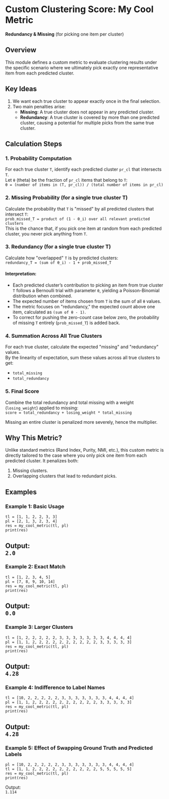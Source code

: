 # Custom Clustering Score: My Cool Metric  
**Redundancy & Missing** (for picking one item per cluster)

## Overview  
This module defines a custom metric to evaluate clustering results under the specific scenario where we ultimately pick exactly one representative item from each predicted cluster.

## Key Ideas  
1. We want each true cluster to appear exactly once in the final selection.  
2. Two main penalties arise:  
   - **Missing**: A true cluster does not appear in any predicted cluster.  
   - **Redundancy**: A true cluster is covered by more than one predicted cluster, causing a potential for multiple picks from the same true cluster.  

## Calculation Steps  

### 1. Probability Computation  
For each true cluster `T`, identify each predicted cluster `pr_cl` that intersects `T`.  
Let `θ` (theta) be the fraction of `pr_cl` items that belong to `T`:  
`θ = (number of items in (T, pr_cl)) / (total number of items in pr_cl)`

### 2. Missing Probability (for a single true cluster T)  
Calculate the probability that `T` is "missed" by all predicted clusters that intersect `T`:  
`prob_missed_T = product of (1 - θ_i) over all relevant predicted clusters`  
This is the chance that, if you pick one item at random from each predicted cluster, you never pick anything from `T`.

### 3. Redundancy (for a single true cluster T)  
Calculate how "overlapped" `T` is by predicted clusters:  
`redundancy_T = (sum of θ_i) - 1 + prob_missed_T`

#### Interpretation:  
- Each predicted cluster’s contribution to picking an item from true cluster `T` follows a Bernoulli trial with parameter `θ`, yielding a Poisson-Binomial distribution when combined.  
- The expected number of items chosen from `T` is the sum of all `θ` values.  
- The metric focuses on "redundancy," the expected count above one item, calculated as `(sum of θ - 1)`.  
- To correct for pushing the zero-count case below zero, the probability of missing `T` entirely (`prob_missed_T`) is added back.  

### 4. Summation Across All True Clusters  
For each true cluster, calculate the expected "missing" and "redundancy" values.  
By the linearity of expectation, sum these values across all true clusters to get:  
- `total_missing`  
- `total_redundancy`

### 5. Final Score  
Combine the total redundancy and total missing with a weight (`losing_weight`) applied to missing:  
`score = total_redundancy + losing_weight * total_missing`  

Missing an entire cluster is penalized more severely, hence the multiplier.

## Why This Metric?  
Unlike standard metrics (Rand Index, Purity, NMI, etc.), this custom metric is directly tailored to the case where you only pick one item from each predicted cluster. It penalizes both:  
1. Missing clusters.  
2. Overlapping clusters that lead to redundant picks.

## Examples  

### Example 1: Basic Usage
`tl = [1, 1, 2, 2, 3, 3]`  
`pl = [2, 1, 3, 2, 3, 4]`  
`res = my_cool_metric(tl, pl)`  
`print(res)`

Output:  
`2.0`
---

### Example 2: Exact Match  
`tl = [1, 2, 3, 4, 5]`  
`pl = [7, 8, 9, 10, 14]`  
`res = my_cool_metric(tl, pl)`  
`print(res)`  

Output:  
`0.0`
---

### Example 3: Larger Clusters  
`tl = [1, 2, 2, 2, 2, 2, 3, 3, 3, 3, 3, 3, 3, 4, 4, 4, 4]`  
`pl = [1, 1, 2, 2, 2, 2, 2, 2, 2, 2, 2, 2, 3, 3, 3, 3, 3]`  
`res = my_cool_metric(tl, pl)`  
`print(res)`   

Output:  
`4.28`
---

### Example 4: Indifference to Label Names  
`tl = [10, 2, 2, 2, 2, 2, 3, 3, 3, 3, 3, 3, 3, 4, 4, 4, 4]`  
`pl = [1, 1, 2, 2, 2, 2, 2, 2, 2, 2, 2, 2, 3, 3, 3, 3, 3]`  
`res = my_cool_metric(tl, pl)`  
`print(res)`

Output:  
`4.28`
---

### Example 5: Effect of Swapping Ground Truth and Predicted Labels  
`pl = [10, 2, 2, 2, 2, 2, 3, 3, 3, 3, 3, 3, 3, 4, 4, 4, 4]`  
`tl = [1, 1, 2, 2, 2, 2, 2, 2, 2, 2, 2, 2, 5, 5, 5, 5, 5]`  
`res = my_cool_metric(tl, pl)`  
`print(res)`  

Output:  
`1.114`

